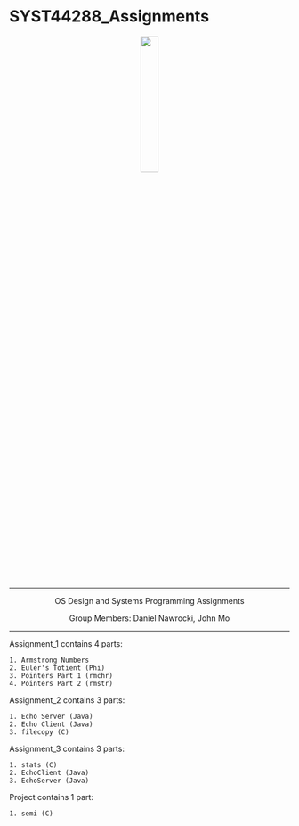 
# SYST44288_Assignments
<p align="center">
<img src="https://i.imgur.com/3hlvjON.png" width="25%" height="25%">
<hr>
<p align="center">
OS Design and  Systems Programming Assignments
<p align="center">
Group Members: Daniel Nawrocki, John Mo
<br>
<hr>

Assignment_1 contains 4 parts:

	1. Armstrong Numbers
	2. Euler's Totient (Phi)
	3. Pointers Part 1 (rmchr)
	4. Pointers Part 2 (rmstr)

Assignment_2 contains 3 parts:

	1. Echo Server (Java)
	2. Echo Client (Java)
	3. filecopy (C)

Assignment_3 contains 3 parts:

	1. stats (C)
	2. EchoClient (Java)
	3. EchoServer (Java)

Project contains 1 part:

	1. semi (C)
